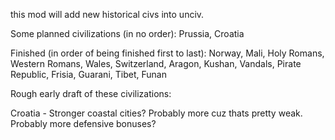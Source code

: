 this mod will add new historical civs into unciv.

Some planned civilizations (in no order): Prussia, Croatia

Finished (in order of being finished first to last): Norway, Mali, Holy Romans, Western Romans, Wales, Switzerland, Aragon, Kushan, Vandals, Pirate Republic, Frisia, Guarani, Tibet, Funan



Rough early draft of these civilizations:

Croatia - Stronger coastal cities? Probably more cuz thats pretty weak. Probably more defensive bonuses?
